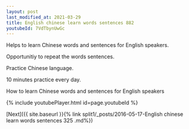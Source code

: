 ```yaml
---
layout: post
last_modified_at: 2021-03-29
title: English chinese learn words sentences 882 
youtubeId: 7VdTbynUwGc
---
```

 
 
Helps to learn Chinese words and sentences for English speakers.

Opportunitiy to repeat the words sentences. 

Practice Chinese language. 
 
10 minutes practice every day. 
 
How to learn Chinese words and sentences for English speakers 
 
{% include youtubePlayer.html id=page.youtubeId %}
 
 
[Next]({{ site.baseurl }}{% link  split1/_posts/2016-05-17-English chinese learn words sentences 325 .md%})
 
